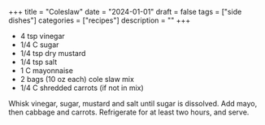 ﻿+++
title = "Coleslaw"
date = "2024-01-01"
draft = false
tags = ["side dishes"]
categories = ["recipes"]
description = ""
+++

* 4 tsp vinegar
* 1/4 C sugar
* 1/4 tsp dry mustard
* 1/4 tsp salt
* 1 C mayonnaise
* 2 bags (10 oz each) cole slaw mix
* 1/4 C shredded carrots (if not in mix)

Whisk vinegar, sugar, mustard and salt until sugar is dissolved. Add mayo, then cabbage and carrots. Refrigerate for at least two hours, and serve.
